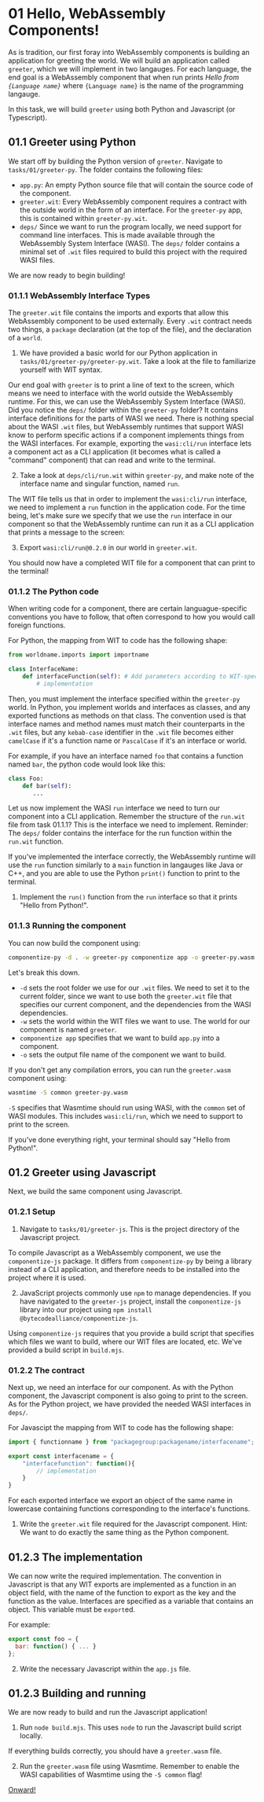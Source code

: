 # 01 Hello, WebAssembly Components!

As is tradition, our first foray into WebAssembly components is building an application for greeting the world. We will
build an application called `greeter`, which we will implement in two langauges. For each language, the end goal is a
WebAssembly component that when run prints *Hello from `{Language name}`* where `{Language name}` is the name of the
programming langauge.

In this task, we will build `greeter` using both Python and Javascript (or Typescript).

## 01.1 Greeter using Python

We start off by building the Python version of `greeter`. Navigate to `tasks/01/greeter-py`. The folder contains the following files:

- `app.py`: An empty Python source file that will contain the source code of the component.
- `greeter.wit`: Every WebAssembly component requires a contract with the outside world in the form of an interface. For
  the `greeter-py` app, this is contained within `greeter-py.wit`.
- `deps/` Since we want to run the program locally, we need support for command line interfaces. This is made available
  through the WebAssembly System Interface (WASI). The `deps/` folder contains a minimal set of `.wit` files required to
  build this project with the required WASI files.

We are now ready to begin building!

### 01.1.1 WebAssembly Interface Types

The `greeter.wit` file contains the imports and exports that allow this WebAssembly component to be used externally.
Every `.wit` contract needs two things, a `package` declaration (at the top of the file), and the declaration of a
`world`. 

1. We have provided a basic world for our Python application in `tasks/01/greeter-py/greeter-py.wit`. Take a look at the file to familiarize yourself with WIT syntax.

Our end goal with `greeter` is to print a line of text to the screen, which means we need to interface with the world
outside the WebAssembly runtime. For this, we can use the WebAssembly System Interface (WASI). Did you notice the `deps/` folder within the `greeter-py` folder? It contains interface definitions for the parts of WASI we need. There is nothing special about the WASI `.wit` files, but WebAssembly runtimes that support WASI know to perform specific actions if a component implements things from the WASI interfaces.
For example, exporting the `wasi:cli/run` interface lets a component act as a CLI application (it becomes what is called a "command" component) that can read and write to the terminal. 

2. Take a look at `deps/cli/run.wit` within `greeter-py`, and make note of the interface name and singular function, named `run`.

The WIT file tells us that in order to implement the `wasi:cli/run` interface, we need to implement a `run` function in the application code. For the time being, let's make sure we specify that we use the `run` interface in our component so that the WebAssembly runtime can run it as a CLI application that prints a message to the screen:

3. Export `wasi:cli/run@0.2.0` in our world in `greeter.wit`.

You should now have a completed WIT file for a component that can print to the terminal!

### 01.1.2 The Python code

When writing code for a component, there are certain languague-specific conventions you have to follow, that often correspond to how you would call foreign functions.

For Python, the mapping from WIT to code has the following shape:

```python
from worldname.imports import importname

class InterfaceName:
    def interfaceFunction(self): # Add parameters according to WIT-specification
        # implementation
```

Then, you must implement the interface specified within the `greeter-py` world. In Python, you implement worlds and
interfaces as classes, and any exported functions as methods on that class. The convention used is that interface names
and method names must match their counterparts in the `.wit` files, but any `kebab-case` identifier in the `.wit` file
becomes either `camelCase` if it's a function name or `PascalCase` if it's an interface or world.

For example, if you have an interface named `foo` that contains a function named `bar`, the python code would look like this:

```python
class Foo:
    def bar(self):
       ...
```

Let us now implement the WASI `run` interface we need to turn our component into a CLI application.
Remember the structure of the `run.wit` file from task 01.1.1? This is the interface we need to implement. Reminder: The `deps/` folder
contains the interface for the run function within the `run.wit` function. 

If you've implemented the interface correctly, the WebAssembly runtime will use the `run` function similarly to a `main` function in langauges like Java or C++, and you are able to use the Python `print()`
function to print to the terminal.

1. Implement the `run()` function from the `run` interface so that it prints "Hello from Python!".

### 01.1.3 Running the component

You can now build the component using:

```sh
componentize-py -d . -w greeter-py componentize app -o greeter-py.wasm
```

Let's break this down.
 * `-d` sets the root folder we use for our `.wit` files. We need to set it to the current folder, since we want to use both the `greeter.wit` file that specifies our current component, and the dependencies from the WASI dependencies. 
 * `-w` sets the world within the WIT files we want to use. The world for our component is named `greeter`.
 * `componentize app` specifies that we want to build `app.py` into a component.
 * `-o` sets the output file name of the component we want to build.

If you don't get any compilation errors, you can run the `greeter.wasm` component using:

```sh
wasmtime -S common greeter-py.wasm 
```

`-S` specifies that Wasmtime should run using WASI, with the `common` set of WASI modules. This includes `wasi:cli/run`, which we need to support to print to the screen.
 
If you've done everything right, your terminal should say "Hello from Python!".

## 01.2 Greeter using Javascript

Next, we build the same component using Javascript.

### 01.2.1 Setup

1. Navigate to `tasks/01/greeter-js`. This is the project directory of the Javascript project.

To compile Javascript as a WebAssembly component, we use the `componentize-js` package. It differs from `componentize-py` by being a
library instead of a CLI application, and therefore needs to be installed into the project where it is used.

2. JavaScript projects commonly use `npm` to manage dependencies. If you have navigated to the `greeter-js` project, install the `componentize-js` library into our project using `npm install @bytecodealliance/componentize-js`.

Using `componentize-js` requires that you provide a build script that specifies which files we want to build, where our WIT files are located, etc. We've provided a build script in `build.mjs`.

### 01.2.2 The contract

Next up, we need an interface for our component. As with the Python component, the Javascript component is also going to print to the screen. As for the Python project, we have provided the needed WASI interfaces in `deps/`. 

For Javascipt the mapping from WIT to code has the following shape:

```javascript
import { functionname } from "packagegroup:packagename/interfacename";

export const interfacename = {
    "interfacefunction": function(){
        // implementation
    }
}
```
For each exported interface we export an object of the same name in lowercase containing functions corresponding to the interface's functions.

1. Write the `greeter.wit` file required for the Javascript component. Hint: We want to do exactly the same thing as the Python component. 

## 01.2.3 The implementation

We can now write the required implementation. The convention in Javascript is that any WIT exports are implemented as a function in an object field, with the name of the function to export as the key and the function as the value. Interfaces are specified as a variable that contains an object. This variable must be `export`ed.

For example:

```javascript
export const foo = {
  bar: function() { ... }
};
```

2. Write the necessary Javascript within the `app.js` file.

## 01.2.3 Building and running

We are now ready to build and run the Javascript application!

1. Run `node build.mjs`. This uses `node` to run the Javascript build script locally. 

If everything builds correctly, you should have a `greeter.wasm` file.

2. Run the `greeter.wasm` file using Wasmtime. Remember to enable the WASI capabilities of Wasmtime using the `-S common` flag!

[Onward!](https://github.com/syvsto/booster2024_wasm_components/blob/master/task2.md)
